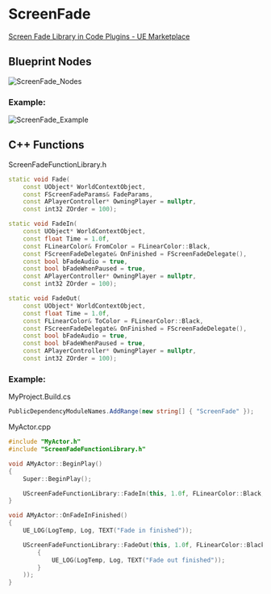 # ScreenFade

[Screen Fade Library in Code Plugins - UE Marketplace](https://www.unrealengine.com/marketplace/product/screen-fade-library)

## Blueprint Nodes

![ScreenFade_Nodes](https://github.com/suramaru517/ScreenFade/assets/50897830/4ca3e356-4013-4d6e-b807-4b58ac5d737b)

### Example:

![ScreenFade_Example](https://github.com/suramaru517/ScreenFade/assets/50897830/2847003b-df47-4853-a367-e08f53c99378)

## C++ Functions

ScreenFadeFunctionLibrary.h

```cpp
static void Fade(
	const UObject* WorldContextObject,
	const FScreenFadeParams& FadeParams,
	const APlayerController* OwningPlayer = nullptr,
	const int32 ZOrder = 100);

static void FadeIn(
	const UObject* WorldContextObject,
	const float Time = 1.0f,
	const FLinearColor& FromColor = FLinearColor::Black,
	const FScreenFadeDelegate& OnFinished = FScreenFadeDelegate(),
	const bool bFadeAudio = true,
	const bool bFadeWhenPaused = true,
	const APlayerController* OwningPlayer = nullptr,
	const int32 ZOrder = 100);

static void FadeOut(
	const UObject* WorldContextObject,
	const float Time = 1.0f,
	const FLinearColor& ToColor = FLinearColor::Black,
	const FScreenFadeDelegate& OnFinished = FScreenFadeDelegate(),
	const bool bFadeAudio = true,
	const bool bFadeWhenPaused = true,
	const APlayerController* OwningPlayer = nullptr,
	const int32 ZOrder = 100);
```

### Example:

MyProject.Build.cs

```cs
PublicDependencyModuleNames.AddRange(new string[] { "ScreenFade" });
```

MyActor.cpp

```cpp
#include "MyActor.h"
#include "ScreenFadeFunctionLibrary.h"

void AMyActor::BeginPlay()
{
	Super::BeginPlay();

	UScreenFadeFunctionLibrary::FadeIn(this, 1.0f, FLinearColor::Black, FScreenFadeDelegate::CreateUObject(this, &AMyActor::OnFadeInFinished));
}

void AMyActor::OnFadeInFinished()
{
	UE_LOG(LogTemp, Log, TEXT("Fade in finished"));

	UScreenFadeFunctionLibrary::FadeOut(this, 1.0f, FLinearColor::Black, FScreenFadeDelegate::CreateLambda([]()
		{
			UE_LOG(LogTemp, Log, TEXT("Fade out finished"));
		}
	));
}
```
